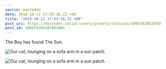 ```yaml
---
source: mastodon
date: 2018-10-11 17:54:36.22 +00
title: "2018-10-11 17:54:36.22 +00"
post_uri: https://mastodon.social/users/gravely/statuses/100878285287601081
post_id: 100878285287601081
---
```

The Boy has found The Sun.


![Our cat, lounging on a sofa arm in a sun patch.](/images/7058099.jpeg)

![Our cat, lounging on a sofa arm in a sun patch.](/images/7058101.jpeg)

